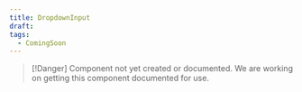 ```yaml
---
title: DropdownInput
draft: 
tags:
  - ComingSoon
---
```

> [!Danger] Component not yet created or documented.
> We are working on getting this component documented for use.


